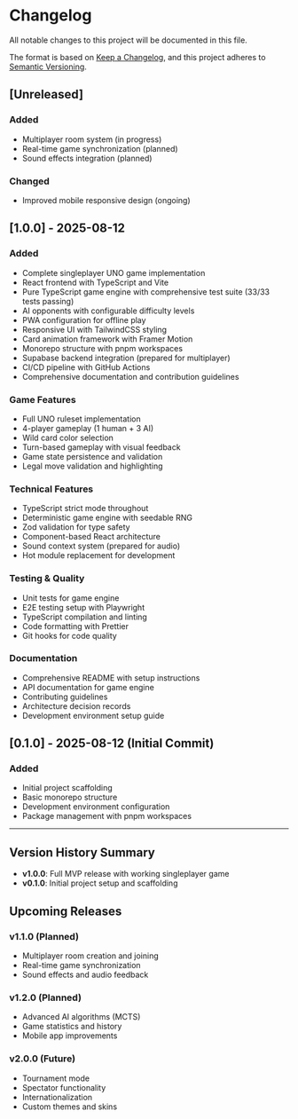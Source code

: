 # Changelog

All notable changes to this project will be documented in this file.

The format is based on [Keep a Changelog](https://keepachangelog.com/en/1.0.0/),
and this project adheres to [Semantic Versioning](https://semver.org/spec/v2.0.0.html).

## [Unreleased]

### Added
- Multiplayer room system (in progress)
- Real-time game synchronization (planned)
- Sound effects integration (planned)

### Changed
- Improved mobile responsive design (ongoing)

## [1.0.0] - 2025-08-12

### Added
- Complete singleplayer UNO game implementation
- React frontend with TypeScript and Vite
- Pure TypeScript game engine with comprehensive test suite (33/33 tests passing)
- AI opponents with configurable difficulty levels
- PWA configuration for offline play
- Responsive UI with TailwindCSS styling
- Card animation framework with Framer Motion
- Monorepo structure with pnpm workspaces
- Supabase backend integration (prepared for multiplayer)
- CI/CD pipeline with GitHub Actions
- Comprehensive documentation and contribution guidelines

### Game Features
- Full UNO ruleset implementation
- 4-player gameplay (1 human + 3 AI)
- Wild card color selection
- Turn-based gameplay with visual feedback
- Game state persistence and validation
- Legal move validation and highlighting

### Technical Features
- TypeScript strict mode throughout
- Deterministic game engine with seedable RNG
- Zod validation for type safety
- Component-based React architecture
- Sound context system (prepared for audio)
- Hot module replacement for development

### Testing & Quality
- Unit tests for game engine
- E2E testing setup with Playwright
- TypeScript compilation and linting
- Code formatting with Prettier
- Git hooks for code quality

### Documentation
- Comprehensive README with setup instructions
- API documentation for game engine
- Contributing guidelines
- Architecture decision records
- Development environment setup guide

## [0.1.0] - 2025-08-12 (Initial Commit)

### Added
- Initial project scaffolding
- Basic monorepo structure
- Development environment configuration
- Package management with pnpm workspaces

---

## Version History Summary

- **v1.0.0**: Full MVP release with working singleplayer game
- **v0.1.0**: Initial project setup and scaffolding

## Upcoming Releases

### v1.1.0 (Planned)
- Multiplayer room creation and joining
- Real-time game synchronization
- Sound effects and audio feedback

### v1.2.0 (Planned)
- Advanced AI algorithms (MCTS)
- Game statistics and history
- Mobile app improvements

### v2.0.0 (Future)
- Tournament mode
- Spectator functionality
- Internationalization
- Custom themes and skins
